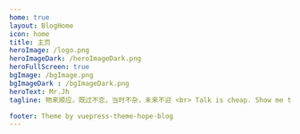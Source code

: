 ```yaml
---
home: true
layout: BlogHome
icon: home
title: 主页
heroImage: /logo.png
heroImageDark: /heroImageDark.png
heroFullScreen: true
bgImage: /bgImage.png
bgImageDark : /bgImageDark.png
heroText: Mr.Jh
tagline: 物来顺应，既过不恋，当时不杂，未来不迎 <br> Talk is cheap. Show me the code <br> 少废话，放码过来。

footer: Theme by vuepress-theme-hope-blog
---
```

